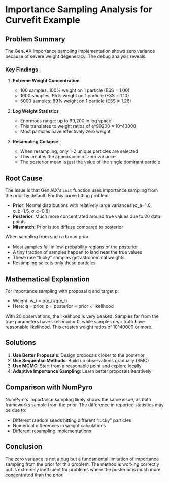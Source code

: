 # Importance Sampling Analysis for Curvefit Example

## Problem Summary

The GenJAX importance sampling implementation shows zero variance because of severe weight degeneracy. The debug analysis reveals:

### Key Findings

1. **Extreme Weight Concentration**
   - 100 samples: 100% weight on 1 particle (ESS = 1.00)
   - 1000 samples: 95% weight on 1 particle (ESS = 1.10)
   - 5000 samples: 89% weight on 1 particle (ESS = 1.26)

2. **Log Weight Statistics**
   - Enormous range: up to 99,200 in log space
   - This translates to weight ratios of e^99200 ≈ 10^43000
   - Most particles have effectively zero weight

3. **Resampling Collapse**
   - When resampling, only 1-2 unique particles are selected
   - This creates the appearance of zero variance
   - The posterior mean is just the value of the single dominant particle

## Root Cause

The issue is that GenJAX's `init` function uses importance sampling from the prior by default. For this curve fitting problem:

- **Prior**: Normal distributions with relatively large variances (σ_a=1.0, σ_b=1.5, σ_c=0.8)
- **Posterior**: Much more concentrated around true values due to 20 data points
- **Mismatch**: Prior is too diffuse compared to posterior

When sampling from such a broad prior:
- Most samples fall in low-probability regions of the posterior
- A tiny fraction of samples happen to land near the true values
- These rare "lucky" samples get astronomical weights
- Resampling selects only these particles

## Mathematical Explanation

For importance sampling with proposal q and target p:
- Weight: w_i = p(x_i)/q(x_i)
- Here: q = prior, p = posterior ∝ prior × likelihood

With 20 observations, the likelihood is very peaked. Samples far from the true parameters have likelihood ≈ 0, while samples near truth have reasonable likelihood. This creates weight ratios of 10^40000 or more.

## Solutions

1. **Use Better Proposals**: Design proposals closer to the posterior
2. **Use Sequential Methods**: Build up observations gradually (SMC)
3. **Use MCMC**: Start from a reasonable point and explore locally
4. **Adaptive Importance Sampling**: Learn better proposals iteratively

## Comparison with NumPyro

NumPyro's importance sampling likely shows the same issue, as both frameworks sample from the prior. The difference in reported statistics may be due to:
- Different random seeds hitting different "lucky" particles
- Numerical differences in weight calculations
- Different resampling implementations

## Conclusion

The zero variance is not a bug but a fundamental limitation of importance sampling from the prior for this problem. The method is working correctly but is extremely inefficient for problems where the posterior is much more concentrated than the prior.
